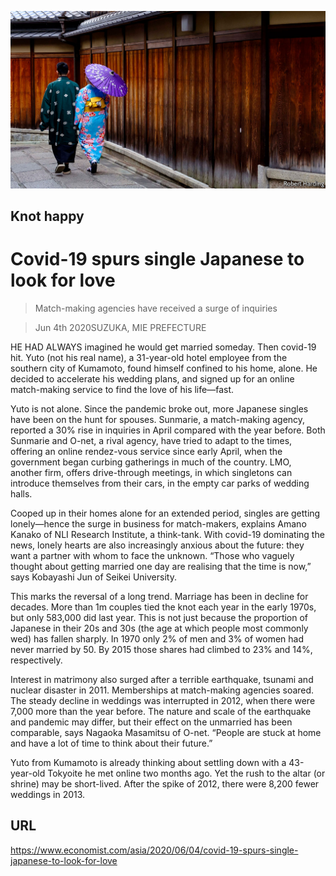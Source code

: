 ![](./images/20200606_ASP005_0.jpg)

## Knot happy

# Covid-19 spurs single Japanese to look for love

> Match-making agencies have received a surge of inquiries

> Jun 4th 2020SUZUKA, MIE PREFECTURE

HE HAD ALWAYS imagined he would get married someday. Then covid-19 hit. Yuto (not his real name), a 31-year-old hotel employee from the southern city of Kumamoto, found himself confined to his home, alone. He decided to accelerate his wedding plans, and signed up for an online match-making service to find the love of his life—fast.

Yuto is not alone. Since the pandemic broke out, more Japanese singles have been on the hunt for spouses. Sunmarie, a match-making agency, reported a 30% rise in inquiries in April compared with the year before. Both Sunmarie and O-net, a rival agency, have tried to adapt to the times, offering an online rendez-vous service since early April, when the government began curbing gatherings in much of the country. LMO, another firm, offers drive-through meetings, in which singletons can introduce themselves from their cars, in the empty car parks of wedding halls.

Cooped up in their homes alone for an extended period, singles are getting lonely—hence the surge in business for match-makers, explains Amano Kanako of NLI Research Institute, a think-tank. With covid-19 dominating the news, lonely hearts are also increasingly anxious about the future: they want a partner with whom to face the unknown. “Those who vaguely thought about getting married one day are realising that the time is now,” says Kobayashi Jun of Seikei University.

This marks the reversal of a long trend. Marriage has been in decline for decades. More than 1m couples tied the knot each year in the early 1970s, but only 583,000 did last year. This is not just because the proportion of Japanese in their 20s and 30s (the age at which people most commonly wed) has fallen sharply. In 1970 only 2% of men and 3% of women had never married by 50. By 2015 those shares had climbed to 23% and 14%, respectively.

Interest in matrimony also surged after a terrible earthquake, tsunami and nuclear disaster in 2011. Memberships at match-making agencies soared. The steady decline in weddings was interrupted in 2012, when there were 7,000 more than the year before. The nature and scale of the earthquake and pandemic may differ, but their effect on the unmarried has been comparable, says Nagaoka Masamitsu of O-net. “People are stuck at home and have a lot of time to think about their future.”

Yuto from Kumamoto is already thinking about settling down with a 43-year-old Tokyoite he met online two months ago. Yet the rush to the altar (or shrine) may be short-lived. After the spike of 2012, there were 8,200 fewer weddings in 2013.

## URL

https://www.economist.com/asia/2020/06/04/covid-19-spurs-single-japanese-to-look-for-love

